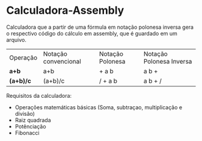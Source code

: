 # Calculadora-Assembly
Calculadora que a partir de uma fórmula em notação polonesa inversa gera o respectivo código do cálculo em assembly, que é guardado em um arquivo.

<table>
    <tr>
        <td>Operação</td>
        <td>Notação convencional</td>
        <td>Notação Polonesa</td>
        <td>Notação Polonesa Inversa</td>
    </tr>
    <tr>
        <td><b>a+b</b></td>
        <td>a+b</td>
        <td>+ a b</td>
        <td>a b +</td>
    </tr>
    <tr>
        <td><b>(a+b)/c</b></td>
        <td>(a+b)/c</td>
        <td>/ + a b</td>
        <td>a b + /</td>
    </tr>
</table>

Requisitos da calculadora:
* Operações matemáticas básicas (Soma, subtraçao, multiplicação e divisão)
* Raiz quadrada
* Potênciação
* Fibonacci
